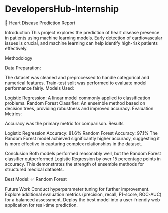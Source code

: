 # DevelopersHub-Internship
📄 Heart Disease Prediction Report

Introduction
This project explores the prediction of heart disease presence in patients using machine learning models. Early detection of cardiovascular issues is crucial, and machine learning can help identify high-risk patients effectively.

Methodology

Data Preparation:

The dataset was cleaned and preprocessed to handle categorical and numerical features.
Train-test split was performed to evaluate model performance fairly.
Models Used:

Logistic Regression: A linear model commonly applied to classification problems.
Random Forest Classifier: An ensemble method based on decision trees, providing robustness and improved accuracy.
Evaluation Metrics:

Accuracy was the primary metric for comparison.
Results

Logistic Regression Accuracy: 81.6%
Random Forest Accuracy: 97.1%
The Random Forest model achieved significantly higher accuracy, suggesting it is more effective in capturing complex relationships in the dataset.

Conclusion
Both models performed reasonably well, but the Random Forest classifier outperformed Logistic Regression by over 15 percentage points in accuracy. This demonstrates the strength of ensemble methods for structured medical datasets.

Best Model: ✅ Random Forest

Future Work
Conduct hyperparameter tuning for further improvement.
Explore additional evaluation metrics (precision, recall, F1-score, ROC-AUC) for a balanced assessment.
Deploy the best model into a user-friendly web application for real-time prediction.
